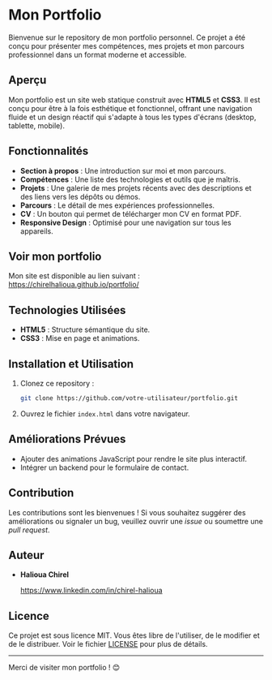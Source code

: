 # Mon Portfolio

Bienvenue sur le repository de mon portfolio personnel. Ce projet a été conçu pour présenter mes compétences, mes projets et mon parcours professionnel dans un format moderne et accessible.

## Aperçu

Mon portfolio est un site web statique construit avec **HTML5** et **CSS3**. Il est conçu pour être à la fois esthétique et fonctionnel, offrant une navigation fluide et un design réactif qui s'adapte à tous les types d'écrans (desktop, tablette, mobile).

## Fonctionnalités

- **Section à propos** : Une introduction sur moi et mon parcours.
- **Compétences** : Une liste des technologies et outils que je maîtris.
- **Projets** : Une galerie de mes projets récents avec des descriptions et des liens vers les dépôts ou démos.
- **Parcours** : Le détail de mes expériences professionnelles.
- **CV** : Un bouton qui permet de télécharger mon CV en format PDF.
- **Responsive Design** : Optimisé pour une navigation sur tous les appareils.

## Voir mon portfolio
Mon site est disponible au lien suivant : https://chirelhalioua.github.io/portfolio/

## Technologies Utilisées

- **HTML5** : Structure sémantique du site.
- **CSS3** : Mise en page et animations.

## Installation et Utilisation

1. Clonez ce repository :
   ```bash
   git clone https://github.com/votre-utilisateur/portfolio.git
   ```
2. Ouvrez le fichier `index.html` dans votre navigateur.

## Améliorations Prévues

- Ajouter des animations JavaScript pour rendre le site plus interactif.
- Intégrer un backend pour le formulaire de contact.

## Contribution

Les contributions sont les bienvenues ! Si vous souhaitez suggérer des améliorations ou signaler un bug, veuillez ouvrir une *issue* ou soumettre une *pull request*.

## Auteur

- **Halioua Chirel**

  https://www.linkedin.com/in/chirel-halioua

## Licence

Ce projet est sous licence MIT. Vous êtes libre de l'utiliser, de le modifier et de le distribuer. Voir le fichier [LICENSE](LICENSE) pour plus de détails.

---

Merci de visiter mon portfolio ! 😊

